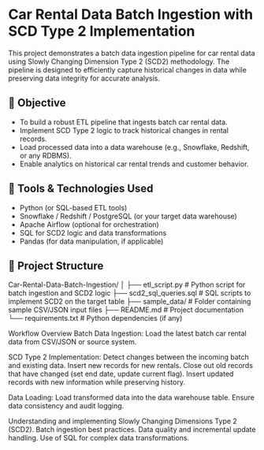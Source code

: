 # Car Rental Data Batch Ingestion with SCD Type 2 Implementation

This project demonstrates a batch data ingestion pipeline for car rental data using Slowly Changing Dimension Type 2 (SCD2) methodology. The pipeline is designed to efficiently capture historical changes in data while preserving data integrity for accurate analysis.

## 🎯 Objective

- To build a robust ETL pipeline that ingests batch car rental data.
- Implement SCD Type 2 logic to track historical changes in rental records.
- Load processed data into a data warehouse (e.g., Snowflake, Redshift, or any RDBMS).
- Enable analytics on historical car rental trends and customer behavior.

## 🧰 Tools & Technologies Used

- Python (or SQL-based ETL tools)
- Snowflake / Redshift / PostgreSQL (or your target data warehouse)
- Apache Airflow (optional for orchestration)
- SQL for SCD2 logic and data transformations
- Pandas (for data manipulation, if applicable)

## 🧩 Project Structure
Car-Rental-Data-Batch-Ingestion/
│
├── etl_script.py                  # Python script for batch ingestion and SCD2 logic
├── scd2_sql_queries.sql           # SQL scripts to implement SCD2 on the target table
├── sample_data/                   # Folder containing sample CSV/JSON input files
├── README.md                     # Project documentation
└── requirements.txt              # Python dependencies (if any)

Workflow Overview
Batch Data Ingestion:
Load the latest batch car rental data from CSV/JSON or source system.

SCD Type 2 Implementation:
Detect changes between the incoming batch and existing data.
Insert new records for new rentals.
Close out old records that have changed (set end date, update current flag).
Insert updated records with new information while preserving history.

Data Loading:
Load transformed data into the data warehouse table.
Ensure data consistency and audit logging.

Understanding and implementing Slowly Changing Dimensions Type 2 (SCD2).
Batch ingestion best practices.
Data quality and incremental update handling.
Use of SQL for complex data transformations.

